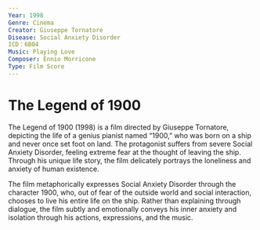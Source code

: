 ```yaml
---
Year: 1998
Genre: Cinema
Creator: Giuseppe Tornatore
Disease: Social Anxiety Disorder
ICD：6B04
Music: Playing Love
Composer: Ennio Morricone
Type: Film Score
---
```


# The Legend of 1900

The Legend of 1900 (1998) is a film directed by Giuseppe Tornatore, depicting the life of a genius pianist named “1900,” who was born on a ship and never once set foot on land. The protagonist suffers from severe Social Anxiety Disorder, feeling extreme fear at the thought of leaving the ship. Through his unique life story, the film delicately portrays the loneliness and anxiety of human existence.

The film metaphorically expresses Social Anxiety Disorder through the character 1900, who, out of fear of the outside world and social interaction, chooses to live his entire life on the ship. Rather than explaining through dialogue, the film subtly and emotionally conveys his inner anxiety and isolation through his actions, expressions, and the music.
